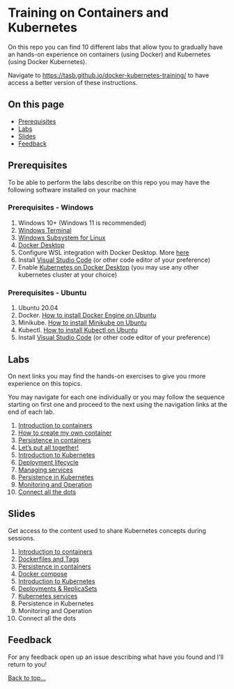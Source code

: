 # Training on Containers and Kubernetes

On this repo you can find 10 different labs that allow tyou to gradually have an hands-on experience on containers (using Docker) and Kubernetes (using Docker Kubernetes).

Navigate to <https://tasb.github.io/docker-kubernetes-training/> to have access a better version of these instructions.

## On this page

- [Prerequisites](README.md#prerequisties)
- [Labs](README.md#labs)
- [Slides](README.md#slides)
- [Feedback](README.md#feedback)

## Prerequisites

To be able to perform the labs describe on this repo you may have the following software installed on your machine

### Prerequisites - Windows

1. Windows 10+ (Windows 11 is recommended)
2. [Windows Terminal](https://www.microsoft.com/en-us/p/windows-terminal/9n0dx20hk701?activetab=pivot:overviewtab)
3. [Windows Subsystem for Linux](https://docs.microsoft.com/en-us/windows/wsl/install)
4. [Docker Desktop](https://www.docker.com/products/docker-desktop)
5. Configure WSL integration with Docker Desktop. More [here](https://docs.microsoft.com/en-us/windows/wsl/tutorials/wsl-containers#install-docker-desktop)
6. Install [Visual Studio Code](https://code.visualstudio.com/) (or other code editor of your preference)
7. Enable [Kubernetes on Docker Desktop](https://docs.docker.com/desktop/kubernetes/) (you may use any other kubernetes cluster at your choice)

### Prerequisites - Ubuntu

1. Ubuntu 20.04
2. Docker. [How to install Docker Engine on Ubuntu](https://docs.docker.com/engine/install/ubuntu/)
3. Minikube. [How to install Minikube on Ubuntu](https://www.linuxtechi.com/how-to-install-minikube-on-ubuntu/)
4. Kubectl. [How to install Kubectl on Ubuntu](https://kubernetes.io/docs/tasks/tools/install-kubectl-linux/#install-using-native-package-management)
5. Install [Visual Studio Code](https://code.visualstudio.com/) (or other code editor of your preference)

## Labs

On next links you may find the hands-on exercises to give you rmore experience on this topics.

You may navigate for each one individually or you may follow the sequence starting on first one and proceed to the next using the navigation links at the end of each lab.

1. [Introduction to containers](/labs/lab01.md)
2. [How to create my own container](/labs/lab02.md)
3. [Persistence in containers](/labs/lab03.md)
4. [Let’s put all together!](/labs/lab04.md)
5. [Introduction to Kubernetes](/labs/lab05.md)
6. [Deployment lifecycle](/labs/lab06.md)
7. [Managing services](/labs/lab07.md)
8. [Persistence in Kubernetes](/labs/lab08.md)
9. [Monitoring and Operation](/labs/lab09.md)
10. [Connect all the dots](/labs/lab10.md)

## Slides

Get access to the content used to share Kubernetes concepts during sessions.

1. [Introduction to containers](/slides/Session01.pdf)
2. [Dockerfiles and Tags](/slides/Session02.pdf)
3. [Persistence in containers](/slides/Session03.pdf)
4. [Docker compose](/slides/Session01.pdf)
5. [Introduction to Kubernetes](/slides/Session05.pdf)
6. [Deployments & ReplicaSets](/slides/Session06.pdf)
7. [Kubernetes services](/slides/Session07.pdf)
8. Persistence in Kubernetes
9. Monitoring and Operation
10. Connect all the dots

## Feedback

For any feedback open up an issue describing what have you found and I'll return to you!

[Back to top…](README.md#on-this-page)

